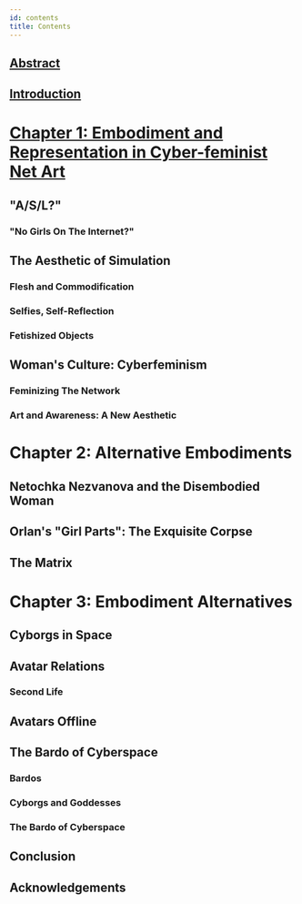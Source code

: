 ```yaml
---
id: contents
title: Contents
---
```


## [Abstract](abstract.md)

## [Introduction](intro.md)

# [Chapter 1: Embodiment and Representation in Cyber-feminist Net Art](ch1.md)
## "A/S/L?"
### "No Girls On The Internet?"
## The Aesthetic of Simulation
### Flesh and Commodification
### Selfies, Self-Reflection
### Fetishized Objects
## Woman's Culture: Cyberfeminism
### Feminizing The Network
### Art and Awareness: A New Aesthetic
# Chapter 2: Alternative Embodiments
## Netochka Nezvanova and the Disembodied Woman
## Orlan's "Girl Parts": The Exquisite Corpse
## The Matrix
# Chapter 3: Embodiment Alternatives
## Cyborgs in Space
## Avatar Relations
### Second Life
## Avatars Offline
## The Bardo of Cyberspace
### Bardos
### Cyborgs and Goddesses
### The Bardo of Cyberspace
## Conclusion
## Acknowledgements
